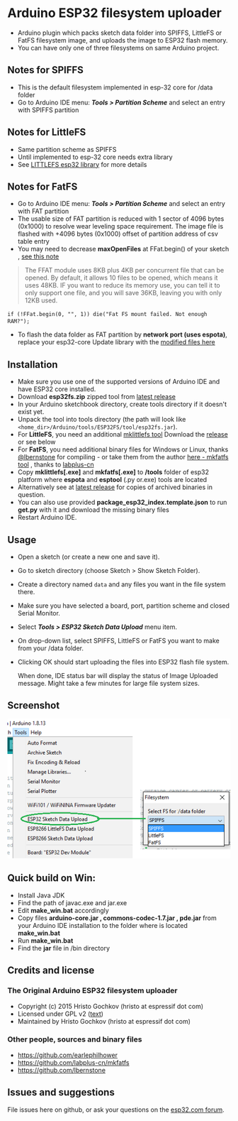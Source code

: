# Arduino ESP32 filesystem uploader 

- Arduino plugin which packs sketch data folder into SPIFFS, LittleFS or FatFS filesystem image,
and uploads the image to ESP32 flash memory.
- You can have only one of three filesystems on same Arduino project.

## Notes for SPIFFS

- This is the default filesystem implemented in esp-32 core for /data folder
- Go to Arduino IDE menu: ***Tools > Partition Scheme*** and select an entry with SPIFFS partition

## Notes for LittleFS

- Same partition scheme as SPIFFS
- Until implemented to esp-32 core needs extra library
- See [LITTLEFS esp32 library](https://github.com/lorol/LITTLEFS) for more details

## Notes for FatFS

- Go to Arduino IDE menu: ***Tools > Partition Scheme*** and select an entry with FAT partition
- The usable size of FAT partition is reduced with 1 sector of 4096 bytes (0x1000) to resolve wear leveling space requirement. The image file is flashed with +4096 bytes (0x1000) offset of partition address of csv table entry
- You may need to decrease **maxOpenFiles** at FFat.begin() of your sketch , [see this note](http://marc.merlins.org/perso/arduino/post_2019-03-30_Using-FatFS-FFat-on-ESP32-Flash-With-Arduino.html) 
>The FFAT module uses 8KB plus 4KB per concurrent file that can be opened. By default, it allows 10 files to be opened, which means it uses 48KB. IF you want to reduce its memory use, you can tell it to only support one file, and you will save 36KB, leaving you with only 12KB used.
```
if (!FFat.begin(0, "", 1)) die("Fat FS mount failed. Not enough RAM?");
```
- To flash the data folder as FAT partition by **network port (uses espota)**, replace your esp32-core Update library with the [modified files here](https://github.com/lorol/arduino-esp32fatfs-plugin/tree/master/extra/esp32-modified-Update-lib-ffat-espota.zip)


## Installation

- Make sure you use one of the supported versions of Arduino IDE and have ESP32 core installed.
- Download **esp32fs.zip** zipped tool from [latest release](https://github.com/lorol/arduino-esp32fs-plugin/releases)
- In your Arduino sketchbook directory, create tools directory if it doesn't exist yet.
- Unpack the tool into tools directory (the path will look like ```<home_dir>/Arduino/tools/ESP32FS/tool/esp32fs.jar```).
- For **LittleFS**, you need an additional [mklittlefs tool](https://github.com/earlephilhower/mklittlefs)  Download the [release](https://github.com/earlephilhower/mklittlefs/releases) or see below
- For **FatFS**, you need additional binary files for Windows or Linux, thanks [@lbernstone](https://github.com/lbernstone) for compiling - or take them from the author [here - mkfatfs tool](https://github.com/labplus-cn/mkfatfs/releases/tag/v1.0) , thanks to [labplus-cn](https://github.com/labplus-cn/mkfatfs)
- Copy **mklittlefs[.exe]** and **mkfatfs[.exe]** to **/tools** folder of esp32 platform where **espota** and **esptool** (.py or.exe) tools are located
- Alternatively see at [latest release](https://github.com/lorol/arduino-esp32fs-plugin/releases) for copies of archived binaries in question. 
- You can also use provided **package_esp32_index.template.json** to run **get.py** with it and download the missing binary files
- Restart Arduino IDE. 


## Usage

- Open a sketch (or create a new one and save it).
- Go to sketch directory (choose Sketch > Show Sketch Folder).
- Create a directory named `data` and any files you want in the file system there.
- Make sure you have selected a board, port, partition scheme and closed Serial Monitor.
- Select ***Tools > ESP32 Sketch Data Upload*** menu item. 
- On drop-down list, select SPIFFS, LittleFS or FatFS you want to make from your /data folder.
- Clicking OK should start uploading the files into ESP32 flash file system.

  When done, IDE status bar will display the status of Image Uploaded message. Might take a few minutes for large file system sizes.
  
## Screenshot

![Screenshot](tool.png)

## Quick build on Win:

- Install Java JDK 
- Find the path of javac.exe and jar.exe
- Edit **make_win.bat** accordingly
- Copy files **arduino-core.jar , commons-codec-1.7.jar , pde.jar**  from your Arduino IDE installation to the folder where is located **make_win.bat**
- Run **make_win.bat**
- Find the **jar** file in /bin directory 

## Credits and license

### The Original Arduino ESP32 filesystem uploader

- Copyright (c) 2015 Hristo Gochkov (hristo at espressif dot com)
- Licensed under GPL v2 ([text](LICENSE))
- Maintained by Hristo Gochkov (hristo at espressif dot com)

### Other people, sources and binary files

- https://github.com/earlephilhower
- https://github.com/labplus-cn/mkfatfs
- https://github.com/lbernstone

## Issues and suggestions

File issues here on github, or ask your questions on the [esp32.com forum](http://esp32.com).
